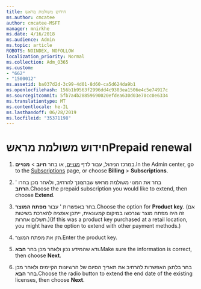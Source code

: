```yaml
---
title: חידוש משולמת מראש
ms.author: cmcatee
author: cmcatee-MSFT
manager: mnirkhe
ms.date: 4/16/2018
ms.audience: Admin
ms.topic: article
ROBOTS: NOINDEX, NOFOLLOW
localization_priority: Normal
ms.collection: Adm_O365
ms.custom:
- "662"
- "1500012"
ms.assetid: ba037d2d-3c99-4d01-8d60-ca5d624da9b1
ms.openlocfilehash: 156b1b9563f2996dd4c9303ea1506e4c5e74917c
ms.sourcegitcommit: 5fb7a4b28859690020efdea630d03e70cc0e6334
ms.translationtype: MT
ms.contentlocale: he-IL
ms.lasthandoff: 06/28/2019
ms.locfileid: "35371198"
---
```

# <a name="prepaid-renewal"></a><span data-ttu-id="437cb-102">חידוש משולמת מראש</span><span class="sxs-lookup"><span data-stu-id="437cb-102">Prepaid renewal</span></span>

1. <span data-ttu-id="437cb-103">במרכז הניהול, עבור לדף [מנויים](https://go.microsoft.com/fwlink/p/?linkid=842054), או בחר **חיוב** \> **מנויים**.</span><span class="sxs-lookup"><span data-stu-id="437cb-103">In the Admin center, go to the [Subscriptions](https://go.microsoft.com/fwlink/p/?linkid=842054) page, or choose **Billing** \> **Subscriptions**.</span></span>

2. <span data-ttu-id="437cb-104">בחר את המנוי משולמת מראש שברצונך להרחיב, ולאחר מכן בחרו ' **הרחב**.</span><span class="sxs-lookup"><span data-stu-id="437cb-104">Choose the prepaid subscription you would like to extend, then choose **Extend**.</span></span>

3. <span data-ttu-id="437cb-105">בחר באפשרות ' עבור **מפתח המוצר**.</span><span class="sxs-lookup"><span data-stu-id="437cb-105">Choose the option for **Product key**.</span></span> <span data-ttu-id="437cb-106">(אם זה היה מפתח מוצר שנרכשו במיקום קמעונאית, ייתכן אופציה להארכת בשיטות תשלום אחרות.)</span><span class="sxs-lookup"><span data-stu-id="437cb-106">(If this was a product key purchased at a retail location, you might have the option to extend with other payment methods.)</span></span>

4. <span data-ttu-id="437cb-107">הזן את מפתח המוצר.</span><span class="sxs-lookup"><span data-stu-id="437cb-107">Enter the product key.</span></span>

5. <span data-ttu-id="437cb-108">ודא שהמידע נכון ולאחר מכן בחר **הבא**.</span><span class="sxs-lookup"><span data-stu-id="437cb-108">Make sure the information is correct, then choose **Next**.</span></span>

6. <span data-ttu-id="437cb-109">בחר בלחצן האפשרות להרחיב את תאריך הסיום של הרשיונות הקיימים ולאחר מכן בחר **הבא**.</span><span class="sxs-lookup"><span data-stu-id="437cb-109">Choose the radio button to extend the end date of the existing licenses, then choose **Next**.</span></span>

